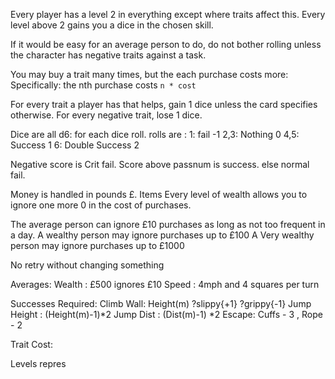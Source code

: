 Every player has a level 2 in everything except where traits affect this.
Every level above 2 gains you a dice in the chosen skill.

If it would be easy for an average person to do, do not bother rolling unless the character has negative traits against a task.

You may buy a trait many times, but the each purchase costs more: Specifically: the nth purchase costs ```n * cost```

For every trait a player has that helps, gain 1 dice unless the card specifies otherwise.
For every negative trait, lose 1 dice.

Dice are all d6:
for each dice roll.
rolls are :
    1: fail -1
    2,3: Nothing 0 
    4,5: Success 1
    6: Double Success 2

Negative score is Crit fail.
Score above passnum is success.
else normal fail.


Money is handled in pounds £. Items Every level of wealth allows you to ignore one more 0 in the cost of purchases.

The average person can ignore £10 purchases as long as not too frequent in a day.
A wealthy person may ignore purchases up to £100
A Very wealthy person may ignore purchases up to £1000


No retry without changing something

Averages:
    Wealth : £500 ignores £10
    Speed : 4mph and 4 squares per turn


Successes Required: 
    Climb Wall:  Height(m) ?slippy{+1} ?grippy{-1}
    Jump Height : (Height(m)-1)*2
    Jump Dist : (Dist(m)-1) *2
    Escape: Cuffs - 3 , Rope - 2 
      



Trait Cost:

Levels repres


